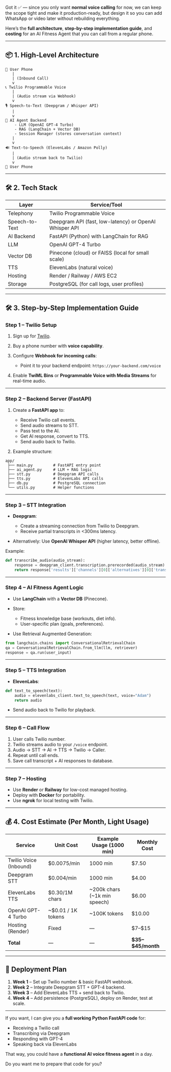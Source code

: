 Got it ✅ — since you only want **normal voice calling** for now, we can keep the scope tight and make it production-ready, but design it so you can add WhatsApp or video later without rebuilding everything.

Here’s the **full architecture**, **step-by-step implementation guide**, and **costing** for an AI Fitness Agent that you can call from a regular phone.

---

## **📦 1. High-Level Architecture**

```
📱 User Phone
   |
   | (Inbound Call)
   v
📞 Twilio Programmable Voice
   |
   | (Audio stream via Webhook)
   v
🎙 Speech-to-Text (Deepgram / Whisper API)
   |
   v
🤖 AI Agent Backend
    - LLM (OpenAI GPT-4 Turbo)
    - RAG (LangChain + Vector DB)
    - Session Manager (stores conversation context)
   |
   v
🔊 Text-to-Speech (ElevenLabs / Amazon Polly)
   |
   | (Audio stream back to Twilio)
   v
📱 User Phone
```

---

## **🛠 2. Tech Stack**

| Layer          | Service/Tool                                           |
| -------------- | ------------------------------------------------------ |
| Telephony      | Twilio Programmable Voice                              |
| Speech-to-Text | Deepgram API (fast, low-latency) or OpenAI Whisper API |
| AI Backend     | FastAPI (Python) with LangChain for RAG                |
| LLM            | OpenAI GPT-4 Turbo                                     |
| Vector DB      | Pinecone (cloud) or FAISS (local for small scale)      |
| TTS            | ElevenLabs (natural voice)                             |
| Hosting        | Render / Railway / AWS EC2                             |
| Storage        | PostgreSQL (for call logs, user profiles)              |

---

## **🛠 3. Step-by-Step Implementation Guide**

### **Step 1 – Twilio Setup**

1. Sign up for [Twilio](https://www.twilio.com/).
2. Buy a phone number with **voice capability**.
3. Configure **Webhook for incoming calls**:

   * Point it to your backend endpoint:
     `https://your-backend.com/voice`
4. Enable **TwiML Bins** or **Programmable Voice with Media Streams** for real-time audio.

---

### **Step 2 – Backend Server (FastAPI)**

1. Create a **FastAPI app** to:

   * Receive Twilio call events.
   * Send audio streams to STT.
   * Pass text to the AI.
   * Get AI response, convert to TTS.
   * Send audio back to Twilio.

2. Example structure:

```
app/
 ├── main.py         # FastAPI entry point
 ├── ai_agent.py     # LLM + RAG logic
 ├── stt.py          # Deepgram API calls
 ├── tts.py          # ElevenLabs API calls
 ├── db.py           # PostgreSQL connection
 └── utils.py        # Helper functions
```

---

### **Step 3 – STT Integration**

* **Deepgram**:

  * Create a streaming connection from Twilio to Deepgram.
  * Receive partial transcripts in <300ms latency.
* Alternatively: Use **OpenAI Whisper API** (higher latency, better offline).

Example:

```python
def transcribe_audio(audio_stream):
    response = deepgram_client.transcription.prerecorded(audio_stream)
    return response['results']['channels'][0]['alternatives'][0]['transcript']
```

---

### **Step 4 – AI Fitness Agent Logic**

* Use **LangChain** with a **Vector DB** (Pinecone).
* Store:

  * Fitness knowledge base (workouts, diet info).
  * User-specific plan (goals, preferences).
* Use Retrieval Augmented Generation:

```python
from langchain.chains import ConversationalRetrievalChain
qa = ConversationalRetrievalChain.from_llm(llm, retriever)
response = qa.run(user_input)
```

---

### **Step 5 – TTS Integration**

* **ElevenLabs**:

```python
def text_to_speech(text):
    audio = elevenlabs_client.text_to_speech(text, voice="Adam")
    return audio
```

* Send audio back to Twilio for playback.

---

### **Step 6 – Call Flow**

1. User calls Twilio number.
2. Twilio streams audio to your `/voice` endpoint.
3. Audio → STT → AI → TTS → Twilio → Caller.
4. Repeat until call ends.
5. Save call transcript + AI responses to database.

---

### **Step 7 – Hosting**

* Use **Render** or **Railway** for low-cost managed hosting.
* Deploy with **Docker** for portability.
* Use **ngrok** for local testing with Twilio.

---

## **💰 4. Cost Estimate (Per Month, Light Usage)**

| Service                | Unit Cost            | Example Usage (1000 min)       | Monthly Cost        |
| ---------------------- | -------------------- | ------------------------------ | ------------------- |
| Twilio Voice (Inbound) | \$0.0075/min         | 1000 min                       | \$7.50              |
| Deepgram STT           | \$0.004/min          | 1000 min                       | \$4.00              |
| ElevenLabs TTS         | \$0.30/1M chars      | \~200k chars (\~1k min speech) | \$6.00              |
| OpenAI GPT-4 Turbo     | \~\$0.01 / 1K tokens | \~100K tokens                  | \$10.00             |
| Hosting (Render)       | Fixed                | —                              | \$7–\$15            |
| **Total**              | —                    | —                              | **\$35–\$45/month** |

---

## **🚀 Deployment Plan**

1. **Week 1** – Set up Twilio number & basic FastAPI webhook.
2. **Week 2** – Integrate Deepgram STT + GPT-4 backend.
3. **Week 3** – Add ElevenLabs TTS + send back to Twilio.
4. **Week 4** – Add persistence (PostgreSQL), deploy on Render, test at scale.

---

If you want, I can give you a **full working Python FastAPI code** for:

* Receiving a Twilio call
* Transcribing via Deepgram
* Responding with GPT-4
* Speaking back via ElevenLabs

That way, you could have a **functional AI voice fitness agent** in a day.

Do you want me to prepare that code for you?
